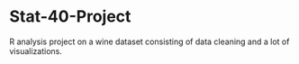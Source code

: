 # Stat-40-Project
R analysis project on a wine dataset consisting of data cleaning and a lot of visualizations.
